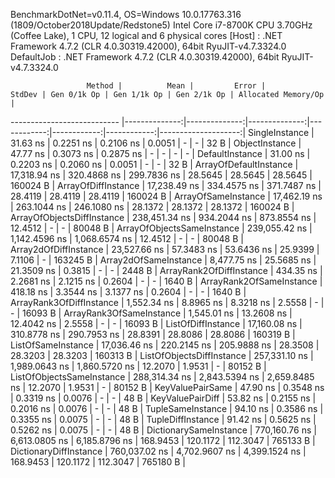 
BenchmarkDotNet=v0.11.4, OS=Windows 10.0.17763.316 (1809/October2018Update/Redstone5)
Intel Core i7-8700K CPU 3.70GHz (Coffee Lake), 1 CPU, 12 logical and 6 physical cores
  [Host]     : .NET Framework 4.7.2 (CLR 4.0.30319.42000), 64bit RyuJIT-v4.7.3324.0
  DefaultJob : .NET Framework 4.7.2 (CLR 4.0.30319.42000), 64bit RyuJIT-v4.7.3324.0


                     Method |          Mean |         Error |        StdDev | Gen 0/1k Op | Gen 1/1k Op | Gen 2/1k Op | Allocated Memory/Op |
--------------------------- |--------------:|--------------:|--------------:|------------:|------------:|------------:|--------------------:|
             SingleInstance |      31.63 ns |     0.2251 ns |     0.2106 ns |      0.0051 |           - |           - |                32 B |
             ObjectInstance |      47.77 ns |     0.3073 ns |     0.2875 ns |           - |           - |           - |                   - |
            DefaultInstance |      31.00 ns |     0.2203 ns |     0.2060 ns |      0.0051 |           - |           - |                32 B |
     ArrayOfDefaultInstance |  17,318.94 ns |   320.4868 ns |   299.7836 ns |     28.5645 |     28.5645 |     28.5645 |            160024 B |
        ArrayOfDiffInstance |  17,238.49 ns |   334.4575 ns |   371.7487 ns |     28.4119 |     28.4119 |     28.4119 |            160024 B |
        ArrayOfSameInstance |  17,462.19 ns |   263.1044 ns |   246.1080 ns |     28.1372 |     28.1372 |     28.1372 |            160024 B |
 ArrayOfObjectsDiffInstance | 238,451.34 ns |   934.2044 ns |   873.8554 ns |     12.4512 |           - |           - |             80048 B |
 ArrayOfObjectsSameInstance | 239,055.42 ns | 1,142.4596 ns | 1,068.6574 ns |     12.4512 |           - |           - |             80048 B |
      Array2dOfDiffInstance |  23,527.66 ns |    57.3483 ns |    53.6436 ns |     25.9399 |      7.1106 |           - |            163245 B |
      Array2dOfSameInstance |   8,477.75 ns |    25.5685 ns |    21.3509 ns |      0.3815 |           - |           - |              2448 B |
   ArrayRank2OfDiffInstance |     434.35 ns |     2.2681 ns |     2.1215 ns |      0.2604 |           - |           - |              1640 B |
   ArrayRank2OfSameInstance |     418.18 ns |     3.3544 ns |     3.1377 ns |      0.2604 |           - |           - |              1640 B |
   ArrayRank3OfDiffInstance |   1,552.34 ns |     8.8965 ns |     8.3218 ns |      2.5558 |           - |           - |             16093 B |
   ArrayRank3OfSameInstance |   1,545.01 ns |    13.2608 ns |    12.4042 ns |      2.5558 |           - |           - |             16093 B |
         ListOfDiffInstance |  17,160.08 ns |   310.8778 ns |   290.7953 ns |     28.8391 |     28.8086 |     28.8086 |            160319 B |
         ListOfSameInstance |  17,036.46 ns |   220.2145 ns |   205.9888 ns |     28.3508 |     28.3203 |     28.3203 |            160313 B |
  ListOfObjectsDiffInstance | 257,331.10 ns | 1,989.0643 ns | 1,860.5720 ns |     12.2070 |      1.9531 |           - |             80152 B |
  ListOfObjectsSameInstance | 288,314.34 ns | 2,843.5394 ns | 2,659.8485 ns |     12.2070 |      1.9531 |           - |             80152 B |
           KeyValuePairSame |      47.90 ns |     0.3548 ns |     0.3319 ns |      0.0076 |           - |           - |                48 B |
           KeyValuePairDiff |      53.82 ns |     0.2155 ns |     0.2016 ns |      0.0076 |           - |           - |                48 B |
          TupleSameInstance |      94.10 ns |     0.3586 ns |     0.3355 ns |      0.0075 |           - |           - |                48 B |
          TupleDiffInstance |      91.42 ns |     0.5625 ns |     0.5262 ns |      0.0075 |           - |           - |                48 B |
     DictionarySameInstance | 770,160.76 ns | 6,613.0805 ns | 6,185.8796 ns |    168.9453 |    120.1172 |    112.3047 |            765133 B |
     DictionaryDiffInstance | 760,037.02 ns | 4,702.9607 ns | 4,399.1524 ns |    168.9453 |    120.1172 |    112.3047 |            765180 B |
